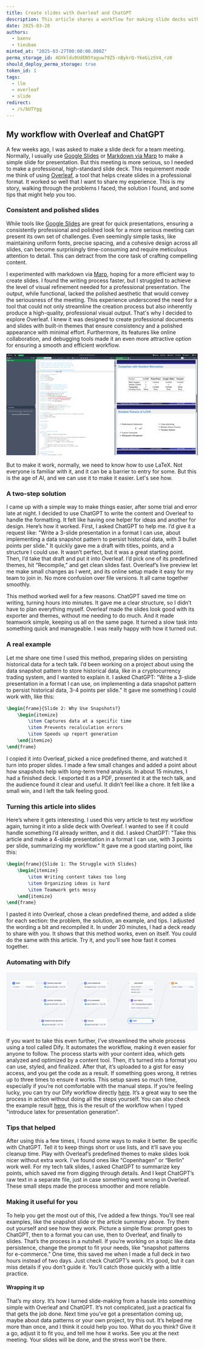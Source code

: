 ```yaml
---
title: Create slides with Overleaf and ChatGPT
description: This article shares a workflow for making slide decks with Overleaf and ChatGPT. It solves issues like slow content creation using ChatGPT and formats with Overleaf’s themes. It includes examples, tips, and a Dify automation for engineers.
date: 2025-03-20
authors:
  - baenv
  - tieubao
minted_at: "2025-03-27T00:00:00.000Z"
perma_storage_id: 4GVkldu9UdEN5Yaguw79Z5-nBykrQ-YkeGizSV4_rz0
should_deploy_perma_storage: true
token_id: 1
tags:
  - llm
  - overleaf
  - slide
redirect:
  - /s/bUTYgg
---
```


## My workflow with Overleaf and ChatGPT

A few weeks ago, I was asked to make a slide deck for a team meeting. Normally, I usually use [Google Slides](https://workspace.google.com/products/slides/) or [Markdown via Marp](https://marp.app/) to make a simple slide for presentation. But this meeting is more serious, so I needed to make a professional, high-standard slide deck. This requirement _made_ me think of using [Overleaf](https://www.overleaf.com/), a tool that helps create slides in a professional format. It worked so well that I want to share my experience. This is my story, walking through the problems I faced, the solution I found, and some tips that might help you too.

### Consistent and polished slides

While tools like [Google Slides](https://workspace.google.com/products/slides/) are great for quick presentations, ensuring a consistently professional and polished look for a more serious meeting can present its own set of challenges. Even seemingly simple tasks, like maintaining uniform fonts, precise spacing, and a cohesive design across all slides, can become surprisingly time-consuming and require meticulous attention to detail. This can detract from the core task of crafting compelling content.

I experimented with markdown via [Marp](https://marp.app/), hoping for a more efficient way to create slides. I found the writing process faster, but I struggled to achieve the level of visual refinement needed for a professional presentation. The output, while functional, lacked the polished aesthetic that would convey the seriousness of the meeting. This experience underscored the need for a tool that could not only streamline the creation process but also inherently produce a high-quality, professional visual output. That's why I decided to explore Overleaf. I knew it was designed to create professional documents and slides with built-in themes that ensure consistency and a polished appearance with minimal effort. Furthermore, its features like online collaboration, and debugging tools made it an even more attractive option for ensuring a smooth and efficient workflow.

![Overleaf](assets/overleaf.png)

But to make it work, normally, we need to know how to use LaTeX. Not everyone is familiar with it, and it can be a barrier to entry for some. But this is the age of AI, and we can use it to make it easier. Let's see how.

### A two-step solution

I came up with a simple way to make things easier, after some trial and error late at night. I decided to use ChatGPT to write the content and Overleaf to handle the formatting. It felt like having one helper for ideas and another for design. Here’s how it worked. First, I asked ChatGPT to help me. I’d give it a request like: "Write a 3-slide presentation in a format I can use, about implementing a data snapshot pattern to persist historical data, with 3 bullet points per slide." It quickly gave me a draft with titles, points, and a structure I could use. It wasn’t perfect, but it was a great starting point. Then, I’d take that draft and put it into Overleaf. I’d pick one of its predefined themes, hit “Recompile,” and get clean slides fast. Overleaf’s live preview let me make small changes as I went, and its online setup made it easy for my team to join in. No more confusion over file versions. It all came together smoothly.

This method worked well for a few reasons. ChatGPT saved me time on writing, turning hours into minutes. It gave me a clear structure, so I didn’t have to plan everything myself. Overleaf made the slides look good with its exporter and themes, without me needing to do much. And it made teamwork simple, keeping us all on the same page. It turned a slow task into something quick and manageable. I was really happy with how it turned out.

### A real example

Let me share one time I used this method, preparing slides on persisting historical data for a tech talk. I’d been working on a project about using the data snapshot pattern to store historical data, like in a cryptocurrency trading system, and I wanted to explain it. I asked ChatGPT: "Write a 3-slide presentation in a format I can use, on implementing a data snapshot pattern to persist historical data, 3-4 points per slide." It gave me something I could work with, like this:

```latex
\begin{frame}{Slide 2: Why Use Snapshots?}
    \begin{itemize}
        \item Captures data at a specific time
        \item Prevents recalculation errors
        \item Speeds up report generation
    \end{itemize}
\end{frame}
```

I copied it into Overleaf, picked a nice predefined theme, and watched it turn into proper slides. I made a few small changes and added a point about how snapshots help with long-term trend analysis. In about 15 minutes, I had a finished deck. I exported it as a PDF, presented it at the tech talk, and the audience found it clear and useful. It didn’t feel like a chore. It felt like a small win, and I left the talk feeling good.

### Turning this article into slides

Here’s where it gets interesting. I used this very article to test my workflow again, turning it into a slide deck with Overleaf. I wanted to see if it could handle something I’d already written, and it did. I asked ChatGPT: "Take this article and make a 4-slide presentation in a format I can use, with 3 points per slide, summarizing my workflow." It gave me a good starting point, like this:

```latex
\begin{frame}{Slide 1: The Struggle with Slides}
    \begin{itemize}
        \item Writing content takes too long
        \item Organizing ideas is hard
        \item Teamwork gets messy
    \end{itemize}
\end{frame}
```

I pasted it into Overleaf, chose a clean predefined theme, and added a slide for each section: the problem, the solution, an example, and tips. I adjusted the wording a bit and recompiled it. In under 20 minutes, I had a deck ready to share with you. It shows that this method works, even on itself. You could do the same with this article. Try it, and you’ll see how fast it comes together.

### Automating with Dify

![Workflow](assets/workflow.png)

If you want to take this even further, I’ve streamlined the whole process using a tool called Dify. It automates the workflow, making it even easier for anyone to follow. The process starts with your content idea, which gets analyzed and optimized by a content tool. Then, it’s turned into a format you can use, styled, and finalized. After that, it’s uploaded to a gist for easy access, and you get the code as a result. If something goes wrong, it retries up to three times to ensure it works. This setup saves so much time, especially if you’re not comfortable with the manual steps. If you’re feeling lucky, you can try our Dify workflow directly [here](https://prompt.d.foundation/app/eb483740-3915-4aea-9fc4-5c50eb4700f5/workflow). It’s a great way to see the process in action without doing all the steps yourself. You can also check the example result [here](https://www.overleaf.com/read/jhywvqsdvwxk#8a280e), this is the result of the workflow when I typed "introduce latex for presentation generation".

### Tips that helped

After using this a few times, I found some ways to make it better. Be specific with ChatGPT. Tell it to keep things short or use lists, and it’ll save you cleanup time. Play with Overleaf’s predefined themes to make slides look nicer without extra work. I’ve found ones like “Copenhagen” or “Berlin” work well. For my tech talk slides, I asked ChatGPT to summarize key points, which saved me from digging through details. And I kept ChatGPT’s raw text in a separate file, just in case something went wrong in Overleaf. These small steps made the process smoother and more reliable.

### Making it useful for you

To help you get the most out of this, I’ve added a few things. You’ll see real examples, like the snapshot slide or the article summary above. Try them out yourself and see how they work. Picture a simple flow: prompt goes to ChatGPT, then to a format you can use, then to Overleaf, and finally to slides. That’s the process in a nutshell. If you’re working on a topic like data persistence, change the prompt to fit your needs, like “snapshot patterns for e-commerce.” One time, this saved me when I made a full deck in two hours instead of two days. Just check ChatGPT’s work. It’s good, but it can miss details if you don’t guide it. You’ll catch those quickly with a little practice.

#### Wrapping it up

That’s my story. It’s how I turned slide-making from a hassle into something simple with Overleaf and ChatGPT. It’s not complicated, just a practical fix that gets the job done. Next time you’ve got a presentation coming up, maybe about data patterns or your own project, try this out. It’s helped me more than once, and I think it could help you too. What do you think? Give it a go, adjust it to fit you, and tell me how it works. See you at the next meeting. Your slides will be done, and the stress won’t be there.
